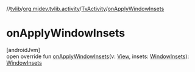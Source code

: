//[tvlib](../../../index.md)/[org.mjdev.tvlib.activity](../index.md)/[TvActivity](index.md)/[onApplyWindowInsets](on-apply-window-insets.md)

# onApplyWindowInsets

[androidJvm]\
open override fun [onApplyWindowInsets](on-apply-window-insets.md)(v: [View](https://developer.android.com/reference/kotlin/android/view/View.html), insets: [WindowInsets](https://developer.android.com/reference/kotlin/android/view/WindowInsets.html)): [WindowInsets](https://developer.android.com/reference/kotlin/android/view/WindowInsets.html)
